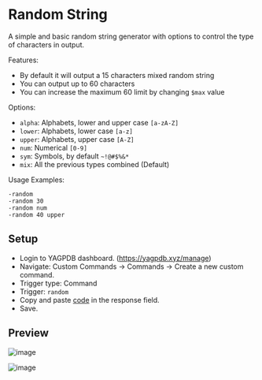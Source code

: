 # Random String
A simple and basic random string generator with options to control the type of characters in output.

Features:
- By default it will output a 15 characters mixed random string
- You can output up to 60 characters
- You can increase the maximum 60 limit by changing `$max` value

Options:
- `alpha`: Alphabets, lower and upper case `[a-zA-Z]`
- `lower`: Alphabets, lower case `[a-z]`
- `upper`: Alphabets, upper case `[A-Z]`
- `num`: Numerical `[0-9]`
- `sym`: Symbols, by default `~!@#$%&*`
- `mix`: All the previous types combined (Default)

Usage Examples:
```
-random
-random 30
-random num
-random 40 upper
```
## Setup
- Login to YAGPDB dashboard. (https://yagpdb.xyz/manage)
- Navigate: Custom Commands -> Commands -> Create a new custom command.
- Trigger type: Command
- Trigger: `random`
- Copy and paste [code](https://raw.githubusercontent.com/Samillion/yagpdb-cc/main/Random%20String/randomstring.go) in the response field.
- Save.

## Preview

![image](https://github.com/Samillion/yagpdb-cc/assets/17427046/1c46add3-8283-4ec7-84d6-38916ef6204f)

![image](https://github.com/Samillion/yagpdb-cc/assets/17427046/27dd265d-7d44-4033-9c93-4638d2a9094b)
